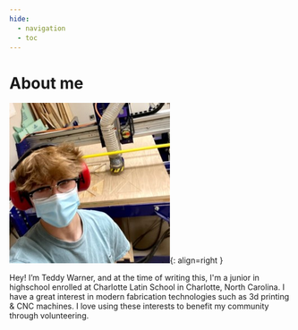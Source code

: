 ```yaml
---
hide:
  - navigation
  - toc
---
```


# About me

![](../images/About/avatar-photo.jpg){: align=right }

Hey! I’m Teddy Warner, and at the time of writing this, I'm a junior in highschool enrolled at Charlotte Latin School in Charlotte, North Carolina. I have a great interest in modern fabrication technologies such as 3d printing & CNC machines. I love using these interests to benefit my community through volunteering. 